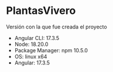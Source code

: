 # PlantasVivero

Versión con la que fue creada el proyecto

- Angular CLI: 17.3.5
- Node: 18.20.0
- Package Manager: npm 10.5.0
- OS: linux x64
- Angular: 17.3.5